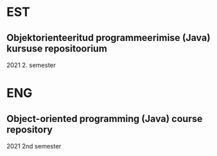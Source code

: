 # EST

## Objektorienteeritud programmeerimise (Java) kursuse repositoorium
2021 2. semester

# ENG

## Object-oriented programming (Java) course repository
2021 2nd semester